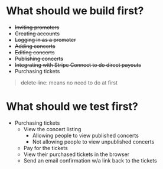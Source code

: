 # What should we build first?

- ~~Inviting promoters~~
- ~~Creating accounts~~
- ~~Logging in as a promoter~~
- ~~Adding concerts~~
- ~~Editing concerts~~
- ~~Publishing concerts~~
- ~~Integrating with Stripe Connect to do direct payouts~~
- Purchasing tickets

> ~~delete line~~: means no need to do at first

# What should we test first?

- Purchasing tickets
    - View the concert listing
        + Allowing people to view published concerts
        + Not allowing people to view unpublished concerts
    - Pay for the tickets
    - View their purchased tickets in the browser
    - Send an email confirmation w/a link back to the tickets